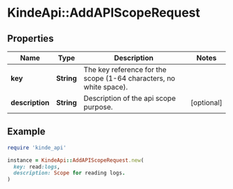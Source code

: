 # KindeApi::AddAPIScopeRequest

## Properties

| Name | Type | Description | Notes |
| ---- | ---- | ----------- | ----- |
| **key** | **String** | The key reference for the scope (1-64 characters, no white space). |  |
| **description** | **String** | Description of the api scope purpose. | [optional] |

## Example

```ruby
require 'kinde_api'

instance = KindeApi::AddAPIScopeRequest.new(
  key: read:logs,
  description: Scope for reading logs.
)
```

